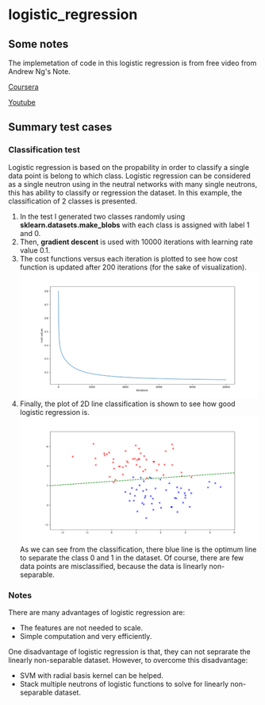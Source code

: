 # logistic_regression
## Some notes
The implemetation of code in this logistic regression is from free video from Andrew Ng's Note.

[Coursera](https://www.coursera.org/learn/machine-learning?action=enroll)

[Youtube](https://www.youtube.com/watch?v=-la3q9d7AKQ&list=PLLssT5z_DsK-h9vYZkQkYNWcItqhlRJLN&index=32)

## Summary test cases 
### Classification test
Logistic regression is based on the propability in order to classify a single data point is belong to which class.
Logistic regression can be considered as a single neutron using in the neutral networks with many single neutrons, this has ability to classify or regression the dataset. In this example, the classification of 2 classes is presented. 

1. In the test I generated two classes randomly using **sklearn.datasets.make_blobs** with each class is assigned with label 1 and 0.
2. Then, **gradient descent** is used with 10000 iterations with learning rate value 0.1.
3. The cost functions versus each iteration is plotted to see how cost function is updated after 200 iterations (for the sake of visualization).
![cost function versus iteration](https://github.com/MossyFighting/logistic_regression/blob/master/images/F.10k.iteration.png)
4. Finally, the plot of 2D line classification is shown to see how good logistic regression is.
![The classification](https://github.com/MossyFighting/logistic_regression/blob/master/images/F.Classify.png)
As we can see from the classification, there blue line is the optimum line to separate the class 0 and 1 in the dataset. Of course, there are few data points are misclassified, because the data is linearly non-separable. 
### Notes
There are many advantages of logistic regression are:
* The features are not needed to scale.
* Simple computation and very efficiently.

One disadvantage of logistic regression is that, they can not seprarate the linearly non-separable dataset. However, to overcome this disadvantage: 
* SVM with radial basis kernel can be helped.
* Stack multiple neutrons of logistic functions to solve for linearly non-separable dataset.
